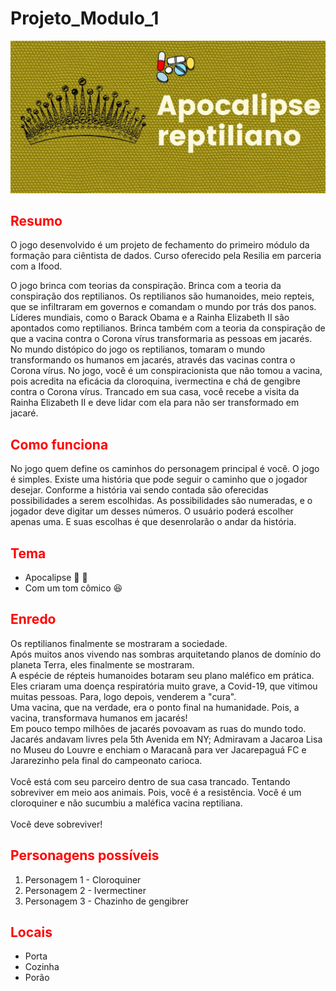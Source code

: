 <h1>Projeto_Modulo_1</h1>

![Capa](capa.jpg)

<h2 style = 'color:red;'> Resumo </h2>
O jogo desenvolvido é um projeto de fechamento do primeiro módulo da formação para ciêntista de dados. Curso oferecido pela Resilia em parceria com a Ifood.  

O jogo brinca com teorias da conspiração. Brinca com a teoria da conspiração dos reptilianos. Os reptilianos são humanoides, meio repteis, que se infiltraram em governos e comandam o mundo por trás dos panos. Líderes mundiais, como o Barack Obama e a Rainha Elizabeth II são apontados como reptilianos. Brinca também com a teoria da conspiração de que a vacina contra o Corona vírus transformaria as pessoas em jacarés.
No mundo distópico do jogo os reptilianos, tomaram o mundo transformando os humanos em jacarés, através das vacinas contra o Corona vírus.
No jogo, você é um conspiracionista que não tomou a vacina, pois acredita na eficácia da cloroquina, ivermectina e chá de gengibre contra o Corona vírus.
Trancado em sua casa, você recebe a visita da Rainha Elizabeth II e deve lidar com ela para não ser transformado em jacaré.

<h2 style = 'color:red;'> Como funciona </h2>
No jogo quem define os caminhos do personagem principal é você. O jogo é simples. Existe uma história que pode seguir o caminho que o jogador desejar. Conforme a história vai sendo contada são oferecidas possibilidades a serem escolhidas. As possibilidades são numeradas, e o jogador deve digitar um desses números. O usuário poderá escolher apenas uma. E suas escolhas é que desenrolarão o andar da história.

<h2 style = 'color:red;'> Tema </h2>

- Apocalipse  :crocodile: :syringe:
- Com um tom cômico  :laughing:

<h2 style = 'color:red;'> Enredo </h2>
Os reptilianos finalmente se mostraram a sociedade.<br>
Após muitos anos vivendo nas sombras arquitetando planos de domínio do planeta Terra, eles finalmente se mostraram.<br>
A espécie de répteis humanoides botaram seu plano maléfico em prática. Eles criaram uma doença respiratória muito grave, a Covid-19, que vitimou muitas pessoas. Para, logo depois, venderem a "cura".<br>
Uma vacina, que na verdade, era o ponto final na humanidade. Pois, a vacina, transformava humanos em jacarés!<br>
Em pouco tempo milhões de jacarés povoavam as ruas do mundo todo. Jacarés andavam livres pela 5th Avenida em NY; Admiravam a Jacaroa Lisa no Museu do Louvre e enchiam o Maracanã para ver Jacarepaguá FC e Jararezinho pela final do campeonato carioca.<br>
<br>
Você está com seu parceiro dentro de sua casa trancado. Tentando sobreviver em meio aos animais. Pois, você é a resistência. Você é um cloroquiner e não sucumbiu a maléfica vacina reptiliana.<br>
<br>
Você deve sobreviver!

<h2 style = 'color:red;'> Personagens possíveis</h2>

1. Personagem 1 - Cloroquiner
2. Personagem 2 - Ivermectiner
3. Personagem 3 - Chazinho de gengibrer

<h2 style = 'color:red;'> Locais </h2>

- Porta
- Cozinha
- Porão
